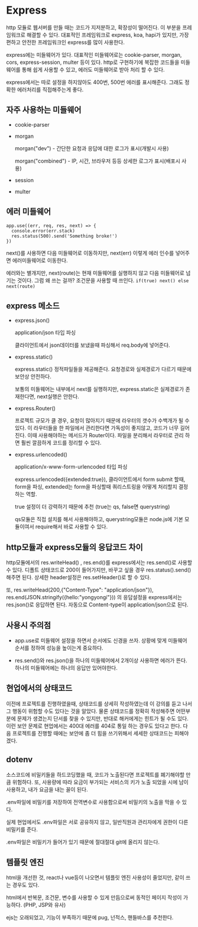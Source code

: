 # Express

http 모듈로 웹서버를 만들 때는 코드가 지저분하고, 확장성이 떨어진다. 이 부분을 프레임워크로 해결할 수 있다. 대표적인 프레임워크로 express, koa, hapi가 있지만, 가장 편하고 안전한 프레임워크인 express를 많이 사용한다.

express에는 미들웨어가 있다. 대표적인 미들웨어로는 cookie-parser, morgan, cors, express-session, multer 등이 있다. http로 구현하기에 복잡한 코드들을 미들웨어를 통해 쉽게 사용할 수 있고, 에러도 미들웨어로 받아 처리 할 수 있다.

express에서는 따로 설정을 하지않아도 400번, 500번 에러를 표시해준다. 그래도 정확한 에러처리를 직접해주는게 좋다.

## 자주 사용하는 미들웨어

- cookie-parser

- morgan

  morgan("dev") - 간단한 요청과 응답에 대한 로그가 표시(개발시 사용)

  morgan("combined") - IP, 시간, 브라우저 등등 상세한 로그가 표시(배포시 사용)

- session

- multer

## 에러 미들웨어

```
app.use((err, req, res, next) => {
  console.error(err.stack)
  res.status(500).send('Something broke!')
})
```

next()를 사용하면 다음 미들웨어로 이동하지만, next(err) 이렇게 에러 인수를 넣어주면 에러미들웨어로 이동한다.

에러와는 별개지만, next(route)는 현재 미들웨어를 실행하지 않고 다음 미들웨어로 넘기는 것이다. 그럼 왜 쓰는 걸까? 조건문을 사용할 때 쓰인다. `if(true) next() else next(route)`

## express 메소드

- express.json()

  application/json 타입 파싱

  클라이언트에서 json데이터를 보냈을때 파싱해서 req.body에 넣어준다.

- express.static()

  express.static() 정적파일들을 제공해준다.
  요청경로와 실제경로가 다르기 때문에 보안상 안전하다.

  보통의 미들웨어는 내부에서 next를 실행하지만, express.static은 실제경로가 존재한다면, next실행은 안한다.

- express.Router()

  프로젝트 규모가 클 경우, 요청이 많아지기 때문에 라우터의 갯수가 수백개가 될 수 있다. 이 라우터들을 한 파일에서 관리한다면 가독성이 좋지않고, 코드가 너무 길어진다. 이때 사용해야하는 메서드가 Router이다. 파일을 분리해서 라우터로 관리 하면 훨씬 깔끔하게 코드를 정리할 수 있다.

- express.urlencoded()

  application/x-www-form-urlencoded 타입 파싱

  express.urlencoded({extended:true}), 클라이언트에서 form submit 할때, form을 파싱, extended는 form을 파싱할때 쿼리스트링을 어떻게 처리할지 결정하는 역할.

  true 설정이 더 강력하기 때문에 추천 (true는 qs, false면 querystring)

  qs모듈은 직접 설치를 해서 사용해야하고, querystring모듈은 node.js에 기본 모듈이여서 require해서 바로 사용할 수 있다.

## http모듈과 express모듈의 응답코드 차이

http모듈에서의 res.writeHead() , res.end()를 express에서는 res.send()로 사용할 수 있다. 디폴트 상태코드로 200이 들어가지만, 바꾸고 싶을 경우 res.status().send()해주면 된다. 상세한 header설정은 res.setHeader()로 할 수 있다.

또, res.writeHead(200,{"Content-Type": "application/json"}), res.end(JSON.stringify({hello:"yongyongi"})) 의 응답설정을 express에서는 res.json()로 응답하면 된다. 자동으로 Content-type이 application/json으로 된다.

## 사용시 주의점

- app.use로 미들웨어 설정을 하면서 순서에도 신경을 쓰자. 상황에 맞게 미들웨어 순서를 정하여 성능을 높이는게 중요하다.

- res.send()와 res.json()을 하나의 미들웨어에서 2개이상 사용하면 에러가 뜬다. 하나의 미들웨어에는 하나의 응답만 있어야한다.

## 현업에서의 상태코드

이전에 프로젝트를 진행하였을때, 상태코드를 상세히 작성하였는데 이 강의를 듣고 나서 그 행동이 위험할 수도 있다는 것을 알았다. 물론 상태코드를 정확히 작성해주면 어떤부분에 문제가 생겼는지 단서를 찾을 수 있지만, 반대로 해커에게는 힌트가 될 수도 있다. 이런 보안 문제로 현업에서는 400대 에러를 404로 통일 하는 경우도 있다고 한다. 다음 프로젝트를 진행할 때에는 보안에 좀 더 힘을 쓰기위해서 세세한 상태코드는 피해야겠다.

## dotenv

소스코드에 비밀키들을 하드코딩했을 때, 코드가 노출된다면 프로젝트를 폐기해야할 만큼 위험하다. 또, 사용량에 따라 요금이 부가되는 서비스의 키가 노출 되었을 시에 남이 사용하고, 내가 요금을 내는 꼴이 된다.

.env파일에 비밀키를 저장하여 전역변수로 사용함으로써 비밀키의 노출을 막을 수 있다.

실제 현업에서도 .env파일은 서로 공유하지 않고, 일반직원과 관리자에게 권한이 다른 비밀키를 준다.

.env파일은 비밀키가 들어가 있기 때문에 절대절대 git에 올리지 않는다.

## 템플릿 엔진

html을 개선한 것, react나 vue등이 나오면서 템플릿 엔진 사용성이 줄었지만, 같이 쓰는 경우도 있다.

html에서 반복문, 조건문, 변수를 사용할 수 있게 만듬으로써 동적인 페이지 작성이 가능하다. (PHP, JSP와 유사)

ejs는 오래되었고, 기능이 부족하기 때문에 pug, 넌적스, 핸들바스를 추천한다.
